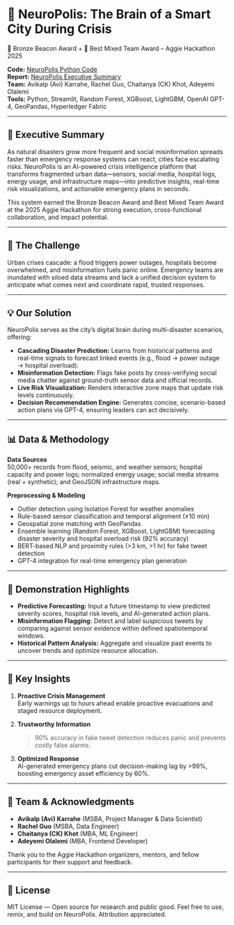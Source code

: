 # 🌆 NeuroPolis: The Brain of a Smart City During Crisis  
🥉 Bronze Beacon Award + 🧬 Best Mixed Team Award – Aggie Hackathon 2025

**Code:** [NeuroPolis Python Code](https://github.com/Avikalp-Karrahe/NeuroPolis)  
**Report:** [NeuroPolis Executive Summary](https://github.com/Avikalp-Karrahe/NeuroPolis/blob/main/Docs/NeuroPolis%20-%20Executive%20Summary.pdf)  
**Team:** Avikalp (Avi) Karrahe, Rachel Guo, Chaitanya (CK) Khot, Adeyemi Olalemi  
**Tools:** Python, Streamlit, Random Forest, XGBoost, LightGBM, OpenAI GPT-4, GeoPandas, Hyperledger Fabric

---

## 🧠 Executive Summary

As natural disasters grow more frequent and social misinformation spreads faster than emergency response systems can react, cities face escalating risks. NeuroPolis is an AI-powered crisis intelligence platform that transforms fragmented urban data—sensors, social media, hospital logs, energy usage, and infrastructure maps—into predictive insights, real-time risk visualizations, and actionable emergency plans in seconds.

This system earned the Bronze Beacon Award and Best Mixed Team Award at the 2025 Aggie Hackathon for strong execution, cross-functional collaboration, and impact potential.

---

## 🚩 The Challenge

Urban crises cascade: a flood triggers power outages, hospitals become overwhelmed, and misinformation fuels panic online. Emergency teams are inundated with siloed data streams and lack a unified decision system to anticipate what comes next and coordinate rapid, trusted responses.

---

## 💡 Our Solution

NeuroPolis serves as the city’s digital brain during multi-disaster scenarios, offering:

- **Cascading Disaster Prediction:** Learns from historical patterns and real-time signals to forecast linked events (e.g., flood → power outage → hospital overload).
- **Misinformation Detection:** Flags fake posts by cross-verifying social media chatter against ground-truth sensor data and official records.
- **Live Risk Visualization:** Renders interactive zone maps that update risk levels continuously.
- **Decision Recommendation Engine:** Generates concise, scenario-based action plans via GPT-4, ensuring leaders can act decisively.

---

## 📊 Data & Methodology

**Data Sources**  
50,000+ records from flood, seismic, and weather sensors; hospital capacity and power logs; normalized energy usage; social media streams (real + synthetic); and GeoJSON infrastructure maps.

**Preprocessing & Modeling**  
- Outlier detection using Isolation Forest for weather anomalies  
- Rule-based sensor classification and temporal alignment (±10 min)  
- Geospatial zone matching with GeoPandas  
- Ensemble learning (Random Forest, XGBoost, LightGBM) forecasting disaster severity and hospital overload risk (92% accuracy)  
- BERT-based NLP and proximity rules (>3 km, >1 hr) for fake tweet detection  
- GPT-4 integration for real-time emergency plan generation

---

## 🚀 Demonstration Highlights

- **Predictive Forecasting:** Input a future timestamp to view predicted severity scores, hospital risk levels, and AI-generated action plans.  
- **Misinformation Flagging:** Detect and label suspicious tweets by comparing against sensor evidence within defined spatiotemporal windows.  
- **Historical Pattern Analysis:** Aggregate and visualize past events to uncover trends and optimize resource allocation.

---

## 🔑 Key Insights

1. **Proactive Crisis Management**  
   Early warnings up to hours ahead enable proactive evacuations and staged resource deployment.

2. **Trustworthy Information**  
   >90% accuracy in fake tweet detection reduces panic and prevents costly false alarms.

3. **Optimized Response**  
   AI-generated emergency plans cut decision-making lag by >99%, boosting emergency asset efficiency by 60%.

---

## 👥 Team & Acknowledgments

- **Avikalp (Avi) Karrahe** (MSBA, Project Manager & Data Scientist)  
- **Rachel Guo** (MSBA, Data Engineer)  
- **Chaitanya (CK) Khot** (MBA, ML Engineer)  
- **Adeyemi Olalemi** (MBA, Frontend Developer)

Thank you to the Aggie Hackathon organizers, mentors, and fellow participants for their support and feedback.

---

## 📜 License

MIT License — Open source for research and public good. Feel free to use, remix, and build on NeuroPolis. Attribution appreciated.
